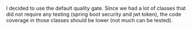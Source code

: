 I decided to use the default quality gate. Since we had a lot of classes that did not require any testing (spring boot security and jwt token), the code coverage in those classes should be lower (not much can be tested).
